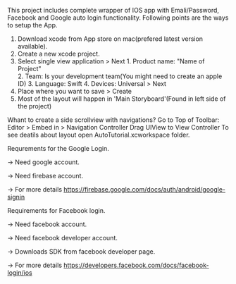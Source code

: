 This project includes complete wrapper of IOS app with Emali/Password, Facebook and Google auto login functionality. Following points are the ways to setup the App.
1. Download xcode from App store on mac(prefered latest version available).
2. Create a new xcode project.
3. Select single view application > Next
        1. Product name: "Name of Project"  
        2. Team: Is your development team(You might need to create an apple ID) 
        3. Language: Swift
        4. Devices: Universal > Next
4. Place where you want to save > Create
5. Most of the layout will happen in 'Main Storyboard'(Found in left side of the project)

Whant to create a side scrollview with navigations?
Go to Top of Toolbar:
Editor > Embed in > Navigation Controller
Drag UIView to View Controller 
To see deatils about layout open AutoTutorial.xcworkspace folder.

Requrements for the Google Login.

 -> Need google account.

 -> Need firebase account.

 -> For more details https://firebase.google.com/docs/auth/android/google-signin

Requirements for Facebook login.

-> Need facebook account.

-> Need facebook developer account.

-> Downloads SDK from facebook developer page.

-> For more details https://developers.facebook.com/docs/facebook-login/ios